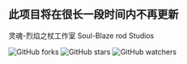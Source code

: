 ## 此项目将在很长一段时间内不再更新

灵魂-烈焰之杖工作室 Soul-Blaze rod Studios

![GitHub forks](https://img.shields.io/github/forks/qixyu/qixyu.github.io?style=social)    ![GitHub stars](https://img.shields.io/github/stars/qixyu/qixyu.github.io?style=social)    ![GitHub watchers](https://img.shields.io/github/watchers/qixyu/qixyu.github.io?style=social)

